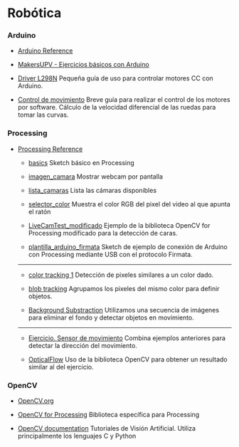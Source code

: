 # Robótica


### Arduino
* [Arduino Reference](https://www.arduino.cc/en/Reference/HomePage)

* [MakersUPV - Ejercicios básicos con Arduino](https://github.com/Hector-G/taller_arduino_01)

* [Driver L298N](https://github.com/Hector-G/Robotica/blob/master/Hardware/motores.md) Pequeña guía de uso para controlar motores CC con Arduino.

* [Control de movimiento](https://github.com/Hector-G/Robotica/blob/master/Hardware/control_giro.md) Breve guía para realizar el control de los motores por software. Cálculo de la velocidad diferencial de las ruedas para tomar las curvas. 


### Processing
* [Processing Reference](https://processing.org/reference/)

  - [basics](https://github.com/Hector-G/Robotica/blob/master/Processing/basics.md) Sketch básico en Processing
  
  - [imagen_camara](https://github.com/Hector-G/Robotica/blob/master/Processing/imagen_camara.pde) Mostrar webcam por pantalla
  
  - [lista_camaras](https://github.com/Hector-G/Robotica/blob/master/Processing/lista_camaras.pde) Lista las cámaras disponibles
  
  - [selector_color](https://github.com/Hector-G/Robotica/blob/master/Processing/selector_color.pde) Muestra el color RGB del pixel del video al que apunta el ratón
  
  - [LiveCamTest_modificado](https://github.com/Hector-G/Robotica/blob/master/Processing/LiveCamTest_modificado.pde) Ejemplo de la biblioteca OpenCV for Processing modificado para la detección de caras.
  
  - [plantilla_arduino_firmata](https://github.com/Hector-G/Robotica/blob/master/Processing/plantilla_arduino_firmata.pde) Sketch de ejemplo de conexión de Arduino con Processing mediante USB con el protocolo Firmata.
  
  ---------
  
  - [color tracking 1](https://github.com/Hector-G/Robotica/blob/master/Processing/color_tracking01.pde) Detección de pixeles similares a un color dado.
  
  - [blob tracking](https://github.com/Hector-G/Robotica/tree/master/Processing/colorBlobs) Agrupamos los pixeles del mismo color para definir objetos.
  
  - [Background Substraction](https://github.com/Hector-G/Robotica/blob/master/Processing/BackgroundSubstraction) Utilizamos una secuencia de imágenes para eliminar el fondo y detectar objetos en movimiento.
  
  --------
  
  - [Ejercicio. Sensor de movimiento](https://github.com/Hector-G/Robotica/blob/master/Processing/ejercicio_sensor_movimiento.pde) Combina ejemplos anteriores para detectar la dirección del movimiento.
  
  - [OpticalFlow](https://github.com/Hector-G/Robotica/blob/master/Processing/OpticalFlow) Uso de la biblioteca OpenCV para obtener un resultado similar al del ejercicio.
  
### OpenCV

  - [OpenCV.org](http://opencv.org/)
  
  - [OpenCV for Processing](https://github.com/atduskgreg/opencv-processing) Biblioteca específica para Processing
  
  - [OpenCV documentation](http://docs.opencv.org/2.4/doc/tutorials/tutorials.html) Tutoriales de Visión Artificial. Utiliza principalmente los lenguajes C y Python
  
  
  
  
